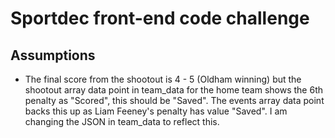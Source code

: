 # Sportdec front-end code challenge

## Assumptions
- The final score from the shootout is 4 - 5 (Oldham winning) but the shootout array data point in team_data for the home team shows the 6th penalty as "Scored", this should be "Saved". The events array data point backs this up as Liam Feeney's penalty has value "Saved". I am changing the JSON in team_data to reflect this.
